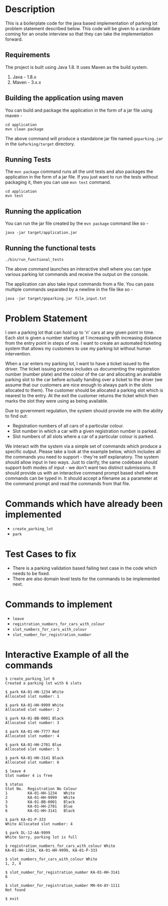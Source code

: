 # Description
This is a boilerplate code for the java based implementation of parking lot problem statement described below.
This code will be given to a candidate coming for an onsite interview so that they can take the implementation forward.

## Requirements

The project is built using Java 1.8. It uses Maven as the build system.

1. Java - 1.8.x
2. Maven - 3.x.x

## Building the application using maven

You can build and package the application in the form of a jar file using maven -

```
cd application
mvn clean package
```

The above command will produce a standalone jar file named `goparking.jar` in the `GoParking/target` directory.

## Running Tests

The `mvn package` command runs all the unit tests and also packages the application in the form of a jar file. If you just want to run the tests without packaging it, then you can use `mvn test` command.

```
cd application
mvn test
```

## Running the application

You can run the jar file created by the `mvn package` command like so -

```
java -jar target/application.jar
```

## Running the functional tests

```
./bin/run_functional_tests
```


The above command launches an interactive shell where you can type various parking lot commands and receive the output on the console. 

The application can also take input commands from a file. You can pass multiple commands separated by a newline in the file like so -

```
java -jar target/goparking.jar file_input.txt
```

# Problem Statement
I own a parking lot that can hold up to 'n' cars at any given point in time. Each slot is given a number starting at 1 increasing with increasing distance from the entry point in steps of one. I want to create an automated ticketing system that allows my customers to use my parking lot without human intervention.

When a car enters my parking lot, I want to have a ticket issued to the driver. The ticket issuing process includes us documenting the registration number (number plate) and the colour of the car and allocating an available parking slot to the car before actually handing over a ticket to the driver (we assume that our customers are nice enough to always park in the slots allocated to them). The customer should be allocated a parking slot which is nearest to the entry. At the exit the customer returns the ticket which then marks the slot they were using as being available.

Due to government regulation, the system should provide me with the ability to find out:

- Registration numbers of all cars of a particular colour.
- Slot number in which a car with a given registration number is parked.
- Slot numbers of all slots where a car of a particular colour is parked.

We interact with the system via a simple set of commands which produce a specific output. Please take a look at the example below, which includes all the commands you need to support - they're self explanatory. The system should allow input in two ways. Just to clarify, the same codebase should support both modes of input - we don't want two distinct submissions.
It should provide us with an interactive command prompt based shell where commands can be typed in.
It should accept a filename as a parameter at the command prompt and read the commands from that file.

# Commands which have already been implemented

- `create_parking_lot`
- `park`

# Test Cases to fix

- There is a parking validation based failing test case in the code which needs to be fixed.
- There are also domain level tests for the commands to be implemented next.


# Commands to implement

- `leave`
- `registration_numbers_for_cars_with_colour`
- `slot_numbers_for_cars_with_colour`
- `slot_number_for_registration_number`

# Interactive Example of all the commands
```
$ create_parking_lot 6
Created a parking lot with 6 slots

$ park KA-01-HH-1234 White
Allocated slot number: 1

$ park KA-01-HH-9999 White
Allocated slot number: 2

$ park KA-01-BB-0001 Black
Allocated slot number: 3

$ park KA-01-HH-7777 Red
Allocated slot number: 4

$ park KA-01-HH-2701 Blue
Allocated slot number: 5

$ park KA-01-HH-3141 Black
Allocated slot number: 6

$ leave 4
Slot number 4 is free

$ status
Slot No.  Registration No Colour
1         KA-01-HH-1234   White
2         KA-01-HH-9999   White
3         KA-01-BB-0001   Black
5         KA-01-HH-2701   Blue
6         KA-01-HH-3141   Black

$ park KA-01-P-333
White Allocated slot number: 4

$ park DL-12-AA-9999
White Sorry, parking lot is full

$ registration_numbers_for_cars_with_colour White
KA-01-HH-1234, KA-01-HH-9999, KA-01-P-333

$ slot_numbers_for_cars_with_colour White
1, 2, 4

$ slot_number_for_registration_number KA-01-HH-3141
6

$ slot_number_for_registration_number MH-04-AY-1111
Not found

$ exit

```
